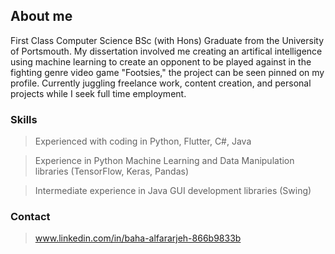 ## About me

First Class Computer Science BSc (with Hons) Graduate from the University of Portsmouth. My dissertation involved me creating an artifical intelligence using machine learning to create an opponent to be played against in the fighting genre video game "Footsies," the project can be seen pinned on my profile. Currently juggling freelance work, content creation, and personal projects while I seek full time employment.
### Skills
> Experienced with coding in Python, Flutter, C#, Java

> Experience in Python Machine Learning and Data Manipulation libraries (TensorFlow, Keras, Pandas)

> Intermediate experience in Java GUI development libraries (Swing)

### Contact
> www.linkedin.com/in/baha-alfararjeh-866b9833b


<!--
**bfararjeh/bfararjeh** is a ✨ _special_ ✨ repository because its `README.md` (this file) appears on your GitHub profile.

Here are some ideas to get you started:

- 🔭 I’m currently working on ...
- 🌱 I’m currently learning ...
- 👯 I’m looking to collaborate on ...
- 🤔 I’m looking for help with ...
- 💬 Ask me about ...
- 📫 How to reach me: ...
- 😄 Pronouns: ...
- ⚡ Fun fact: ...
-->
